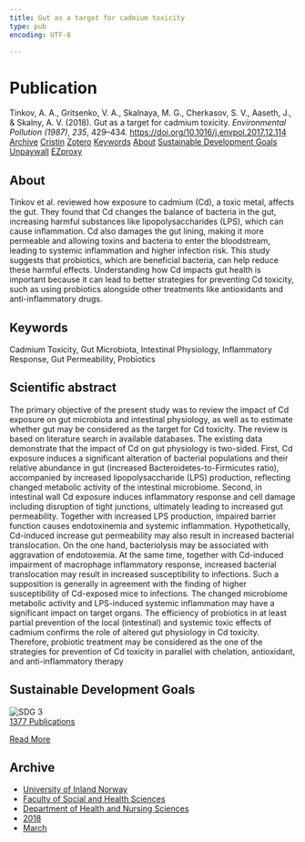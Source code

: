 ```yaml
---
title: Gut as a target for cadmium toxicity
type: pub
encoding: UTF-8

---
```

<h1>Publication</h1>
<article id="csl-bib-container-KZRA4HRH" class="csl-bib-container">
  <div class="csl-bib-body"> <div class="csl-entry">Tinkov, A. A., Gritsenko, V. A., Skalnaya, M. G., Cherkasov, S. V., Aaseth, J., &#38; Skalny, A. V. (2018). Gut as a target for cadmium toxicity. <i>Environmental Pollution (1987)</i>, <i>235</i>, 429–434. <a href="https://doi.org/10.1016/j.envpol.2017.12.114">https://doi.org/10.1016/j.envpol.2017.12.114</a></div> </div>
  <div class="csl-bib-buttons">
    <a href="#taxonomy-article-KZRA4HRH" alt="archive" class="csl-bib-button">Archive</a>
    <a href="https://app.cristin.no/results/show.jsf?id=1574266" alt="Cristin" class="csl-bib-button">Cristin</a>
    <a href="http://zotero.org/groups/5881554/items/KZRA4HRH" alt="Zotero" class="csl-bib-button">Zotero</a>
    <a href="#keywords-article-KZRA4HRH" alt="keywords" class="csl-bib-button">Keywords</a>
    <a href="#about-article-KZRA4HRH" alt="about_pub" class="csl-bib-button">About</a>
    <a href="#sdg-article-KZRA4HRH" alt="sdg" class="csl-bib-button">Sustainable Development Goals</a>
    <a href="https://doi.org/10.1016/j.envpol.2017.12.114" alt="Unpaywall" class="csl-bib-button">Unpaywall</a>
    <a href="https://doi.org/10.1016/j.envpol.2017.12.114" alt="EZproxy" class="csl-bib-button">EZproxy</a>
  </div>
  <div id="csl-bib-meta-container-KZRA4HRH"></div>
</article>
<div id="csl-bib-meta-KZRA4HRH" class="csl-bib-meta">
  <article id="about-article-KZRA4HRH" class="about_pub-article">
    <h1>About</h1>
    Tinkov et al. reviewed how exposure to cadmium (Cd), a toxic metal, affects the gut. They found that Cd changes the balance of bacteria in the gut, increasing harmful substances like lipopolysaccharides (LPS), which can cause inflammation. Cd also damages the gut lining, making it more permeable and allowing toxins and bacteria to enter the bloodstream, leading to systemic inflammation and higher infection risk. This study suggests that probiotics, which are beneficial bacteria, can help reduce these harmful effects. Understanding how Cd impacts gut health is important because it can lead to better strategies for preventing Cd toxicity, such as using probiotics alongside other treatments like antioxidants and anti-inflammatory drugs.
  </article>
  <article id="keywords-article-KZRA4HRH" class="keywords-article">
    <h1>Keywords</h1>
    Cadmium Toxicity, Gut Microbiota, Intestinal Physiology, Inflammatory Response, Gut Permeability, Probiotics
  </article>
  <article id="abstract-article-KZRA4HRH" class="abstract-article">
    <h1>Scientific abstract</h1>
    The primary objective of the present study was to review the impact of Cd exposure on gut microbiota and intestinal physiology, as well as to estimate whether gut may be considered as the target for Cd toxicity. The review is based on literature search in available databases. The existing data demonstrate that the impact of Cd on gut physiology is two-sided. First, Cd exposure induces a significant alteration of bacterial populations and their relative abundance in gut (increased Bacteroidetes-to-Firmicutes ratio), accompanied by increased lipopolysaccharide (LPS) production, reflecting changed metabolic activity of the intestinal microbiome. Second, in intestinal wall Cd exposure induces inflammatory response and cell damage including disruption of tight junctions, ultimately leading to increased gut permeability. Together with increased LPS production, impaired barrier function causes endotoxinemia and systemic inflammation. Hypothetically, Cd-induced increase gut permeability may also result in increased bacterial translocation. On the one hand, bacteriolysis may be associated with aggravation of endotoxemia. At the same time, together with Cd-induced impairment of macrophage inflammatory response, increased bacterial translocation may result in increased susceptibility to infections. Such a supposition is generally in agreement with the finding of higher susceptibility of Cd-exposed mice to infections. The changed microbiome metabolic activity and LPS-induced systemic inflammation may have a significant impact on target organs. The efficiency of probiotics in at least partial prevention of the local (intestinal) and systemic toxic effects of cadmium confirms the role of altered gut physiology in Cd toxicity. Therefore, probiotic treatment may be considered as the one of the strategies for prevention of Cd toxicity in parallel with chelation, antioxidant, and anti-inflammatory therapy
  </article>
  <article id="sdg-article-KZRA4HRH" class="sdg-article">
    <h1>Sustainable Development Goals</h1>
    <div class="sdg-container"><div id="sdg3" class="sdg">
        <img src="{{< params subfolder >}}images/sdg/sdg03_en.png" class="image" alt="SDG 3">
        <div class="sdg-overlay">
          <a href="{{< params subfolder >}}en/archive/?sdg=3#archive" class="sdg-publication-count"><span>1377</span> Publications</a>
          <p><a href="https://sdgs.un.org/goals/goal3" class="sdg-read-more">Read More</a></p>
        </div>
      </div></div>
  </article>
  <article id="taxonomy-article-KZRA4HRH" class="taxonomy-article">
    <h1>Archive</h1>
    <ul>
      <li><a href="{{< params subfolder >}}en/archive/?key=3DCRN523">University of Inland Norway</a></li>
      <li><a href="{{< params subfolder >}}en/archive/?key=IDKFS3MX">Faculty of Social and Health Sciences</a></li>
      <li><a href="{{< params subfolder >}}en/archive/?key=GTV4ECMZ">Department of Health and Nursing Sciences</a></li>
      <li><a href="{{< params subfolder >}}en/archive/?key=676HMQBA">2018</a></li>
      <li><a href="{{< params subfolder >}}en/archive/?key=6X5U94AL">March</a></li>
    </ul>
  </article>
</div>
